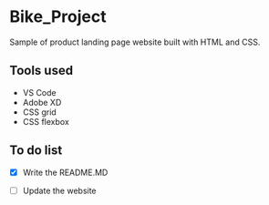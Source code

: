 # Bike_Project
Sample of product landing page website built with HTML and CSS.


## Tools used
* VS Code
* Adobe XD
* CSS grid
* CSS flexbox

## To do list
- [x] Write the README.MD
- [ ] Update the website

